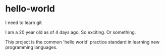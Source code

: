 # hello-world
I need to learn git

I am a 20 year old as of 4 days ago.
So exciting. Or something. 

This project is the common 'hello world' practice standard in learning new programming languages. 

